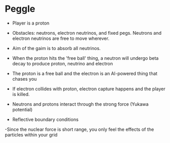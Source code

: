 # Peggle

- Player is a proton
- Obstacles: neutrons, electron neutrinos, and fixed pegs. Neutrons and electron neutrinos are free to move wherever. 
- Aim of the gaim is to absorb all neutrinos. 
- When the proton hits the 'free ball' thing, a neutron will undergo beta decay to produce proton, neutrino and electron
- The proton is a free ball and the electron is an AI-powered thing that chases you
- If electron collides with proton, electron capture happens and the player is killed. 

- Neutrons and protons interact through the strong force (Yukawa potential)
- Reflective boundary conditions

-Since the nuclear force is short range, you only feel the effects of the particles within your grid
